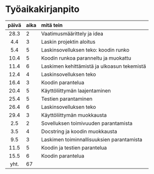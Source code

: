 # Työaikakirjanpito
| päivä | aika | mitä tein  |
| :----:|:-----| :-----|
| 28.3  |  2   | Vaatimusmäärittely ja idea |
| 4.4   |  3   | Laskin projektin aloitus |
| 5.4   |  5   | Laskinsovelluksen teko: koodin runko |
| 10.4  |  5   | Koodin runkoa paranneltu ja muokattu |
| 11.4  |  6   | Laskimen kehittämistä ja ulkoasun tekemistä |
| 12.4  |  4   | Laskinsovelluksen teko |
| 16.4  |  3   | Koodin parantelua |
| 20.4  |  5   | Käyttöliittymän laajentaminen |
| 25.4  |  5   | Testien parantaminen |
| 26.4  |  6   | Laskinsovelluksen teko |
| 29.4  |  3   | Käyttöliittymän muokkausta |
| 2.5   |  2   | Sovelluksen toimivuuden parantamista |
| 3.5   |  4   | Docstring ja koodin muokkausta | 
| 9.5   |  3   | Laskimen toiminnallisuuksien parantamista |
| 11.5  |  5   | Koodin ja testien parantelua |
| 15.5  |  6   | Koodin parantelua |
| yht.  |  67  |


